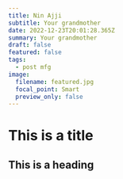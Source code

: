 ```yaml
---
title: Nin Ajji
subtitle: Your grandmother
date: 2022-12-23T20:01:28.365Z
summary: Y﻿our grandmother
draft: false
featured: false
tags:
  - post mfg
image:
  filename: featured.jpg
  focal_point: Smart
  preview_only: false
---
```

# This is a title
## This is a heading